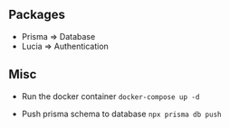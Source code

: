 ## Packages

* Prisma => Database
* Lucia => Authentication

## Misc

* Run the docker container
`docker-compose up -d`

<!-- * Run the prisma migrate
`npx prisma migrate dev` -->

* Push prisma schema to database
`npx prisma db push`